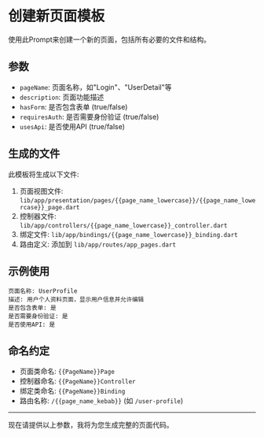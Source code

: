 # 创建新页面模板

使用此Prompt来创建一个新的页面，包括所有必要的文件和结构。

## 参数

- `pageName`: 页面名称，如"Login"、"UserDetail"等
- `description`: 页面功能描述
- `hasForm`: 是否包含表单 (true/false)
- `requiresAuth`: 是否需要身份验证 (true/false)
- `usesApi`: 是否使用API (true/false)

## 生成的文件

此模板将生成以下文件:

1. 页面视图文件: `lib/app/presentation/pages/{{page_name_lowercase}}/{{page_name_lowercase}}_page.dart`
2. 控制器文件: `lib/app/controllers/{{page_name_lowercase}}_controller.dart`
3. 绑定文件: `lib/app/bindings/{{page_name_lowercase}}_binding.dart`
4. 路由定义: 添加到 `lib/app/routes/app_pages.dart`

## 示例使用

```
页面名称: UserProfile
描述: 用户个人资料页面，显示用户信息并允许编辑
是否包含表单: 是
是否需要身份验证: 是
是否使用API: 是
```

## 命名约定

- 页面类命名: `{{PageName}}Page`
- 控制器命名: `{{PageName}}Controller`
- 绑定类命名: `{{PageName}}Binding`
- 路由名称: `/{{page_name_kebab}}` (如 `/user-profile`)

----

现在请提供以上参数，我将为您生成完整的页面代码。
